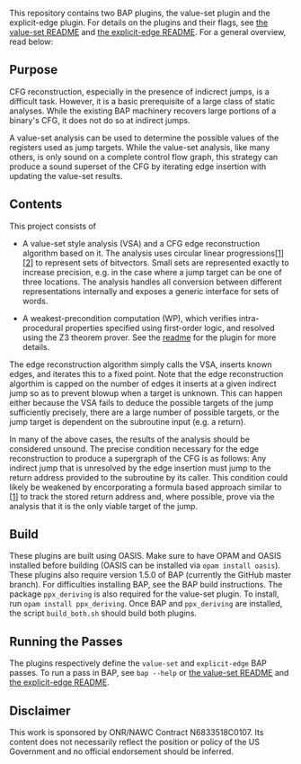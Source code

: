 This repository contains two BAP plugins, the value-set plugin and the explicit-edge plugin.
For details on the plugins and their flags, see [the value-set README](./value_set/README.md)
and [the explicit-edge README](./explicit_edge/README.md). For a general overview,
read below:

Purpose
----------------------

CFG reconstruction, especially in the presence of indicrect jumps, is a difficult task.
However, it is a basic prerequisite of a large class of static analyses.
While the existing BAP machinery recovers large portions of a binary's CFG, it does not
do so at indirect jumps.

A value-set analysis can be used to determine the possible values of the registers used
as jump targets. While the value-set analysis, like many others, is only sound on a
complete control flow graph, this strategy can produce a sound superset of the CFG by
iterating edge insertion with updating the value-set results.


Contents
---------------------

This project consists of

- A value-set style analysis (VSA) and a CFG edge reconstruction
algorithm based on it. The analysis uses circular linear progressions\[[1][1]\]\[[2][2]\] to
represent sets of bitvectors. Small sets are represented exactly to increase precision,
e.g. in the case where a jump target can be one of three locations. The analysis handles
all conversion between different representations internally and exposes a generic interface
for sets of words.

- A weakest-precondition computation (WP), which verifies intra-procedural properties specified
using first-order logic, and resolved using the Z3 theorem prover. See the [readme](https://github.com/draperlaboratory/cbat_tools/tree/master/wp/plugin) for the plugin
for more details.

The edge reconstruction algorithm simply calls the VSA, inserts known
edges, and iterates this to a fixed point. Note that the edge reconstruction algorthim
is capped on the number of edges it inserts at a given indirect jump so as to prevent
blowup when a target is unknown. This can happen either because the VSA fails to deduce the
possible targets of the jump sufficiently precisely, there are a large number of possible
targets, or the jump target is dependent on the subroutine input (e.g. a return).

In many of the above cases, the results of the analysis should be considered unsound.
The precise condition necessary for the edge reconstruction to produce a supergraph of
the CFG is as follows: Any indirect jump that is unresolved by the edge insertion
must jump to the return address provided to the subroutine by its caller. This condition
could likely be weakened by encorporating a formula based approach similar to \[[1][1]\]
to track the stored return address and, where possible, prove via the analysis that it
is the only viable target of the jump.

[1]: http://www.csa.iisc.ernet.in/~cplse/papers/srikant-memocode-2007.pdf
[2]: http://www.es.mdh.se/pdf_publications/3813.pdf


Build
------------------
These plugins are built using OASIS.
Make sure to have OPAM and OASIS installed before building (OASIS can be installed via `opam install oasis`).
These plugins also require version 1.5.0 of BAP (currently the GitHub master branch).
For difficulties installing BAP, see the BAP build instructions.
The package `ppx_deriving` is also required for the value-set plugin.
To install, run `opam install ppx_deriving`.
Once BAP and `ppx_deriving` are installed, the script `build_both.sh` should build both plugins.


Running the Passes
---------------------
The plugins respectively define the `value-set` and `explicit-edge` BAP passes.
To run a pass in BAP, see `bap --help` or [the value-set README](./value_set/README.md)
and [the explicit-edge README](./explicit_edge/README.md).


Disclaimer
-------------------
This work is sponsored by ONR/NAWC Contract N6833518C0107.  Its content does not necessarily reflect the position or policy of the US Government and no official endorsement should be inferred.

